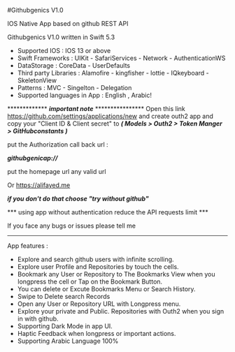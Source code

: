 #Githubgenics V1.0

IOS Native App based on github REST API 

Githubgenics V1.0 written in Swift 5.3

* Supported IOS : IOS 13 or above
* Swift Frameworks : UIKit - SafariServices - Network - AuthenticationWS 
* DataStorage : CoreData - UserDefaults
* Third party Libraries : Alamofire - kingfisher - lottie - IQkeyboard - SkeletonView
* Patterns : MVC - Singelton - Delegation
* Supported languages in App : English , Arabic!

************* ***important note*** ****************
Open this link https://github.com/settings/applications/new and create outh2 app and copy your "Client ID & Client secret" to
***( Models > Outh2 > Token Manger > GitHubconstants )***

put the Authorization call back url :

 ***githubgenicap://***

put the homepage url any valid url

Or https://alifayed.me

***if you don't do that choose "try without github"***

*** using app without authentication reduce the API requests limit ***

If you face any bugs or issues please tell me
*****************************************

App features : 

* Explore and search github users with infinite scrolling.
* Explore  user Profile and Repositories by touch the cells.
* Bookmark any User or Repository  to The Bookmarks View when you longpress the cell or Tap on the Bookmark Button.
* You can delete or Excute Bookmarks Menu or Search History. 
* Swipe to Delete search Records
* Open any User or Repository URL with Longpress menu.
* Explore your private and Public. Repositories with Outh2 when you sign in with github.
* Supporting Dark Mode in app UI.
* Haptic Feedback when longpress or important actions.
* Supporting Arabic Language 100%
